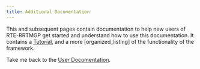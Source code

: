 ```yaml
---
title: Additional Documentation
---
```


This and subsequent pages contain documentation to help new users of RTE-RRTMGP get started and understand how to use this documentation.
It contains a [Tutorial], and a more [organized_listing] of the functionality of the framework.

Take me back to the [User Documentation].

[Tutorial]: ./Tutorial.html
[organized listing]: ./Organized_Listing.html
[User Documentation]: ../../../../index.html
